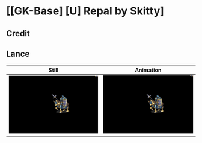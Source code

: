 # [\[GK-Base\] \[U\] Repal by Skitty]

## Credit


	
## Lance

| Still | Animation |
| :---: | :-------: |
| ![Lance still](./Lance_000.png) | ![Lance animation](./Lance.gif) |
